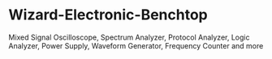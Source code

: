 # Wizard-Electronic-Benchtop
Mixed Signal Oscilloscope, Spectrum Analyzer, Protocol Analyzer, Logic Analyzer, Power Supply, Waveform Generator, Frequency Counter and more
